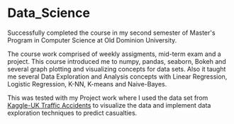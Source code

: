 # Data_Science
Successfully completed the course in my second semester of Master's Program in Computer Science at Old Dominion University.  

The course work comprised of weekly assigments, mid-term exam and a project. This course introduced me to numpy, pandas, seaborn, Bokeh and several
graph plotting and visualizing concepts for data sets. Also it taught me several Data Exploration and Analysis concepts with 
Linear Regression, Logistic Regression, K-NN, K-means and Naive-Bayes.  

This was tested with my Project work where I used the data set from [Kaggle-UK Traffic Accidents](https://www.kaggle.com/daveianhickey/2000-16-traffic-flow-england-scotland-wales)
to visualize the data and implement data exploration techniques to predict casualties.  
